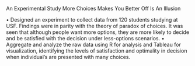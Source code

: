  An Experimental Study More Choices Makes You Better Off Is An Illusion
 
 • Designed an experiment to collect data from 120 students studying at USF. Findings were in parity with the theory of paradox of choices. It was seen that although people want more options, they are more likely to decide and be satisfied with the decision under less-options scenarios.
• Aggregate and analyze the raw data using R for analysis and Tableau for visualization, identifying the levels of satisfaction and optimality in decision when individual’s are presented with many choices.


